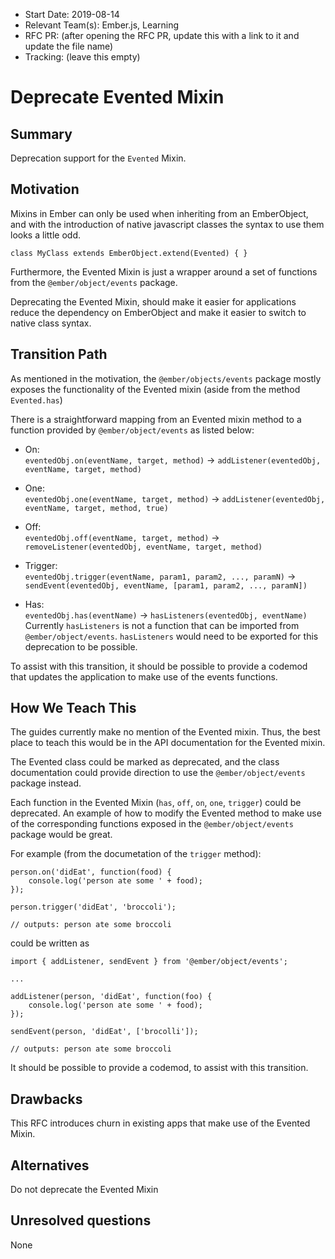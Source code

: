 - Start Date: 2019-08-14
- Relevant Team(s): Ember.js, Learning
- RFC PR: (after opening the RFC PR, update this with a link to it and update the file name)
- Tracking: (leave this empty)

# Deprecate Evented Mixin

## Summary

Deprecation support for the `Evented` Mixin.

## Motivation

Mixins in Ember can only be used when inheriting from an EmberObject, and with the introduction of native javascript classes the syntax to use them looks a little odd.

```
class MyClass extends EmberObject.extend(Evented) { }
```

Furthermore, the Evented Mixin is just a wrapper around a set of functions from the `@ember/object/events` package.

Deprecating the Evented Mixin, should make it easier for applications reduce the dependency on EmberObject and make it easier to switch to native class syntax.

## Transition Path

As mentioned in the motivation, the `@ember/objects/events` package mostly exposes the functionality of the Evented mixin (aside from the method `Evented.has`)

There is a straightforward mapping from an Evented mixin method to a function provided by `@ember/object/events` as listed below:

* On:  
`eventedObj.on(eventName, target, method)` -> `addListener(eventedObj, eventName, target, method)`

* One:  
`eventedObj.one(eventName, target, method)` -> `addListener(eventedObj, eventName, target, method, true)`

* Off:  
`eventedObj.off(eventName, target, method)` -> `removeListener(eventedObj, eventName, target, method)`

* Trigger:  
`eventedObj.trigger(eventName, param1, param2, ..., paramN)` -> `sendEvent(eventedObj, eventName, [param1, param2, ..., paramN])`

* Has:  
`eventedObj.has(eventName)` -> `hasListeners(eventedObj, eventName)`  
Currently `hasListeners` is not a function that can be imported from `@ember/object/events`. `hasListeners` would need to be exported for this deprecation to be possible.

To assist with this transition, it should be possible to provide a codemod that updates the application to make use of the events functions.

## How We Teach This

The guides currently make no mention of the Evented mixin. Thus, the best place to teach this would be in the API documentation for the Evented mixin.

The Evented class could be marked as deprecated, and the class documentation could provide direction to use the `@ember/object/events` package instead.

Each function in the Evented Mixin (`has`, `off`, `on`, `one`, `trigger`) could be deprecated. An example of how to modify the Evented method to make use of the corresponding functions exposed in the `@ember/object/events` package would be great.

For example (from the documetation of the `trigger` method):

```
person.on('didEat', function(food) {
    console.log('person ate some ' + food);
});

person.trigger('didEat', 'broccoli');

// outputs: person ate some broccoli
```

could be written as

```
import { addListener, sendEvent } from '@ember/object/events';

...

addListener(person, 'didEat', function(foo) {
    console.log('person ate some ' + food);
});

sendEvent(person, 'didEat', ['brocolli']);

// outputs: person ate some broccoli
```


It should be possible to provide a codemod, to assist with this transition.

## Drawbacks

This RFC introduces churn in existing apps that make use of the Evented Mixin.

## Alternatives

Do not deprecate the Evented Mixin

## Unresolved questions

None
